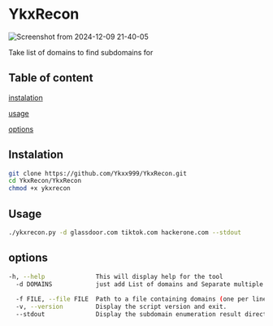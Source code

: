 # YkxRecon

![Screenshot from 2024-12-09 21-40-05](https://github.com/user-attachments/assets/9f7e0f5c-60b6-4952-abb9-997171b28beb)

Take list of domains to find subdomains for

## Table of content 

[instalation](#instalation)


[usage](#usage)


[options](#options)

## Instalation

```bash
git clone https://github.com/Ykxx999/YkxRecon.git
cd YkxRecon/YkxRecon
chmod +x ykxrecon
```
## Usage

```bash
./ykxrecon.py -d glassdoor.com tiktok.com hackerone.com --stdout
```

## options

```bash
-h, --help              This will display help for the tool
  -d DOMAINS            just add List of domains and Separate multiple domains with spaces.
                       
  -f FILE, --file FILE  Path to a file containing domains (one per line).
  -v, --version         Display the script version and exit.
  --stdout              Display the subdomain enumeration result directly in the terminal.
```
